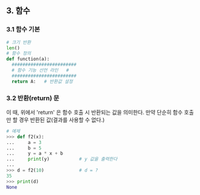 ## 3. 함수
### 3.1 함수 기본
```py
# 크기 반환
len()
# 함수 정의
def function(a):
  ########################
  # 함수 기능 선언 라인   #
  ########################
  return A:   # 반환값 설정
```  

### 3.2 반환(return) 문  
이 때, 위에서 'return' 은 함수 호출 시 반환되는 값을 의미한다.
만약 단순히 함수 호출만 할 경우 반환된 값(결과를 사용할 수 없다.)
```py
# 예제
>>> def f2(x):
...     a = 3
...     b = 5
...     y = a * x + b
...     print(y)           # y 값을 출력한다
...
>>> d = f2(10)             # d = ?
35
>>> print(d)
None
```  

